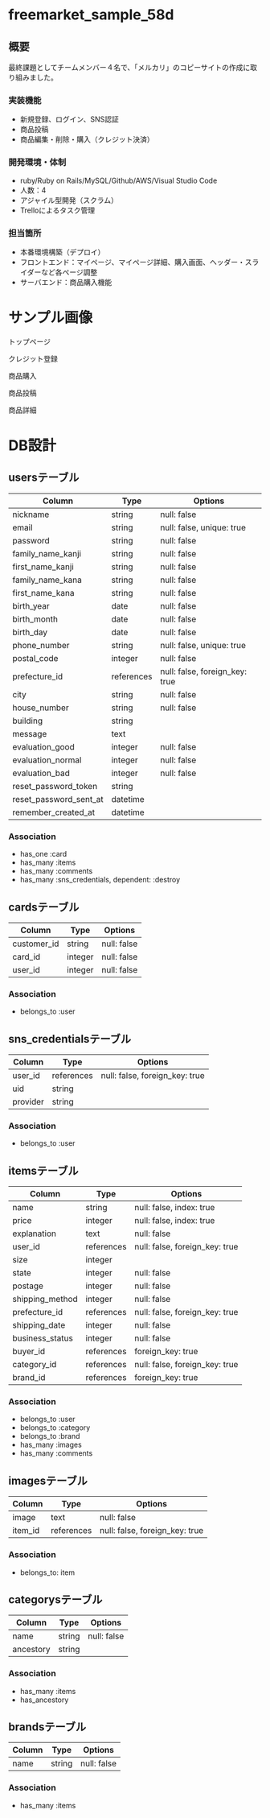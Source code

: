 # freemarket_sample_58d 
## 概要
最終課題としてチームメンバー４名で、「メルカリ」のコピーサイトの作成に取り組みました。

### 実装機能
- 新規登録、ログイン、SNS認証
- 商品投稿
- 商品編集・削除・購入（クレジット決済）

### 開発環境・体制
- ruby/Ruby on Rails/MySQL/Github/AWS/Visual Studio Code
- 人数：4
- アジャイル型開発（スクラム）
- Trelloによるタスク管理

### 担当箇所
- 本番環境構築（デプロイ）
- フロントエンド：マイページ、マイページ詳細、購入画面、ヘッダー・スライダーなど各ページ調整
- サーバエンド：商品購入機能

# サンプル画像
トップページ

クレジット登録

商品購入

商品投稿

商品詳細

# DB設計
## usersテーブル
|Column|Type|Options|
|------|----|-------|
|nickname|string|null: false|
|email|string|null: false, unique: true|
|password|string|null: false|
|family_name_kanji|string|null: false|
|first_name_kanji|string|null: false|
|family_name_kana|string|null: false|
|first_name_kana|string|null: false|
|birth_year|date|null: false|
|birth_month|date|null: false|
|birth_day|date|null: false|
|phone_number|string|null: false, unique: true|
|postal_code|integer|null: false|
|prefecture_id|references|null: false, foreign_key: true|
|city|string|null: false|
|house_number|string|null: false|
|building|string||
|message|text||
|evaluation_good|integer|null: false|
|evaluation_normal|integer|null: false|
|evaluation_bad|integer|null: false|
|reset_password_token|string||
|reset_password_sent_at|datetime||
|remember_created_at|datetime||
### Association
- has_one :card
- has_many :items
- has_many :comments
- has_many :sns_credentials, dependent: :destroy

## cardsテーブル
|Column|Type|Options|
|------|----|-------|
|customer_id|string|null: false|
|card_id|integer|null: false|
|user_id|integer|null: false|
### Association
- belongs_to :user

<!-- Facebook等のSNS認証用 -->
## sns_credentialsテーブル
|Column|Type|Options|
|------|----|-------|
|user_id|references|null: false, foreign_key: true|
|uid|string||
|provider|string||
### Association
- belongs_to :user

## itemsテーブル
|Column|Type|Options|
|------|----|-------|
|name|string|null: false, index: true|
|price|integer|null: false, index: true|
|explanation|text|null: false| <!-- 商品の説明 -->
|user_id|references|null: false, foreign_key: true|
|size|integer||
|state|integer|null: false| <!-- 商品の状態 -->
|postage|integer|null: false| <!-- 配送料 -->
|shipping_method|integer|null: false| <!-- 配送の方法 -->
|prefecture_id|references|null: false, foreign_key: true |
|shipping_date|integer|null: false| <!-- 発送までの日数 -->
|business_status|integer|null: false| <!-- 取引の状態(販売中、売却済など) -->
|buyer_id|references|foreign_key: true| <!-- 購入者 -->
|category_id|references|null: false, foreign_key: true|
|brand_id|references|foreign_key: true|
### Association
- belongs_to :user
- belongs_to :category
- belongs_to :brand
- has_many :images
- has_many :comments

<!-- 1つのitemに対して複数のimageが設定できてしまうため -->
## imagesテーブル
|Column|Type|Options|
|------|----|-------|
|image|text|null: false|
|item_id|references|null: false, foreign_key: true|
### Association
- belongs_to: item

<!-- ancestoryでツリー構造を実装 -->
## categorysテーブル
|Column|Type|Options|
|------|----|-------|
|name|string|null: false|
|ancestory|string||
### Association
- has_many :items
- has_ancestory

## brandsテーブル
|Column|Type|Options|
|------|----|-------|
|name|string|null: false|
### Association
- has_many :items

<!-- 商品詳細ページのコメント -->
<!-- ## commentsテーブル
|Column|Type|Options|
|------|----|-------|
|comment|text||
|user_id|references|null: false, foreign_key: true|
|item_id|references|null: false, foreign_key: true|
### Association
- belongs_to :user
- belongs_to :item -->
